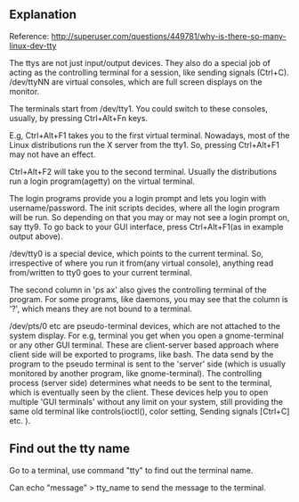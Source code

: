 Explanation
-----------------

Reference: http://superuser.com/questions/449781/why-is-there-so-many-linux-dev-tty

The ttys are not just input/output devices. They also do a special job of acting as the controlling terminal for a session, like sending signals (Ctrl+C). 
/dev/ttyNN are virtual consoles, which are full screen displays on the monitor. 

The terminals start from /dev/tty1. You could switch to these consoles, usually, by pressing Ctrl+Alt+Fn keys.

E.g, Ctrl+Alt+F1 takes you to the first virtual terminal. 
Nowadays, most of the Linux distributions run the X server from the tty1. 
So, pressing Ctrl+Alt+F1 may not have an effect.

Ctrl+Alt+F2 will take you to the second terminal. Usually the distributions run a login program(agetty) on the virtual terminal.

The login programs provide you a login prompt and lets you login with username/password. 
The init scripts decides, where all the login program will be run. 
So depending on that you may or may not see a login prompt on, say tty9. To go back to your GUI interface, press Ctrl+Alt+F1(as in example output above).

/dev/tty0 is a special device, which points to the current terminal. 
So, irrespective of where you run it from(any virtual console), anything read from/written to tty0 goes to your current terminal.

The second column in 'ps ax' also gives the controlling terminal of the program. 
For some programs, like daemons, you may see that the column is '?', which means they are not bound to a terminal.

/dev/pts/0 etc are pseudo-terminal devices, which are not attached to the system display. 
For e.g, terminal you get when you open a gnome-terminal or any other GUI terminal. 
These are client-server based approach where client side will be exported to programs, like bash. 
The data send by the program to the pseudo terminal is sent to the 'server' side (which is usually monitored by another program, like gnome-terminal). 
The controlling process (server side) determines what needs to be sent to the terminal, which is eventually seen by the client. 
These devices help you to open multiple 'GUI terminals' without any limit on your system, 
still providing the same old terminal like controls(ioctl(), color setting, Sending signals [Ctrl+C] etc. ).

Find out the tty name
---------------------------

Go to a terminal, use command "tty" to find out the terminal name.

Can echo "message" > tty_name to send the message to the terminal.
